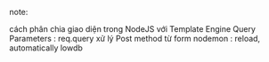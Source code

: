 note: 

cách phân chia giao diện trong NodeJS với Template Engine
Query Parameters : req.query
xử lý Post method từ form
nodemon : reload, automatically
lowdb